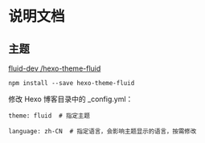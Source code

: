 # 说明文档

## 主题

[ fluid-dev /hexo-theme-fluid](https://github.com/fluid-dev/hexo-theme-fluid)


```
npm install --save hexo-theme-fluid
```

修改 Hexo 博客目录中的 _config.yml：

```
theme: fluid  # 指定主题

language: zh-CN  # 指定语言，会影响主题显示的语言，按需修改
```
